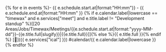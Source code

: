 {% for e in events %}- {{ e.schedule.start.at|format:"HH:mm"}} - {{ e.schedule.end.at|format:"HH:mm" }} {% if e.calendar.label|lowercase == "timewax" and e.services["meet"] and e.title.label != "Development standup" %}[[20 Areas/Jobs/Timewax/Meetings/{{e.schedule.start.at|format:"yyyy-MM-dd"}}-{{e.title.full|slugify}}|{{e.title.full}}]]{% else %}{{ e.title.full }}{% endif %} [📅]({{ e.services["ical"] }}) #calendar/{{ e.calendar.label|lowercase }}
{% endfor %}

